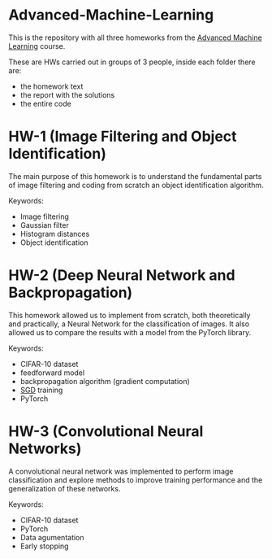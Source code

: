 # Advanced-Machine-Learning

This is the repository with all three homeworks from the [Advanced Machine Learning](https://corsidilaurea.uniroma1.it/en/view-course-details/2019/29942/20200316152528/723f95b9-89b6-4236-b05a-dc63589c1ba1/a500adee-f644-4f22-a562-544f4cdeb70e/c3d38d43-56a5-49f3-ba4c-bcc2d983d37f/91ede065-977e-4fee-a05a-6c5f920cb33a) course.

These are HWs carried out in groups of 3 people, inside each folder there are:
  * the homework text
  * the report with the solutions
  * the entire code

# HW-1 (Image Filtering and Object Identification)

The main purpose of this homework is to understand the fundamental parts of image filtering and coding from scratch an object identification algorithm.

Keywords:
   * Image filtering
   * Gaussian filter
   * Histogram distances
   * Object identification

# HW-2 (Deep Neural Network and Backpropagation)

This homework allowed us to implement from scratch, both theoretically and practically, a Neural Network for the classification of images. It also allowed us to compare the results with a model from the PyTorch library.

Keywords:
  * CIFAR-10 dataset
  * feedforward model
  * backpropagation algorithm (gradient computation)
  * [SGD](https://en.wikipedia.org/wiki/Stochastic_gradient_descent) training
  * PyTorch

# HW-3 (Convolutional Neural Networks)
A convolutional neural network was implemented to perform image classification and explore
methods to improve training performance and the generalization of these networks.

Keywords:
  * CIFAR-10 dataset
  * PyTorch
  * Data agumentation
  * Early stopping
